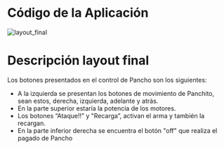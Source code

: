 # Código de la Aplicación

![layout_final](https://github.com/JavieraTGrey/PanchitoHub/assets/111334548/6a350a36-b89e-4fd2-a90f-38868bfe981a)

# Descripción layout final
Los botones presentados en el control de Pancho son los siguientes: 
- A la izquierda se presentan los botones de movimiento de Panchito, sean
estos, derecha, izquierda, adelante y atrás.
- En la parte superior estaría la potencia de los motores.
- Los botones “Ataque!!” y "Recarga”, activan el arma y también la recargan.
- En la parte inferior derecha se encuentra el botón "off" que realiza el pagado de Pancho

